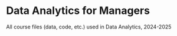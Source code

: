 # Data Analytics for Managers

All course files (data, code, etc.) used in Data Analytics, 2024-2025
